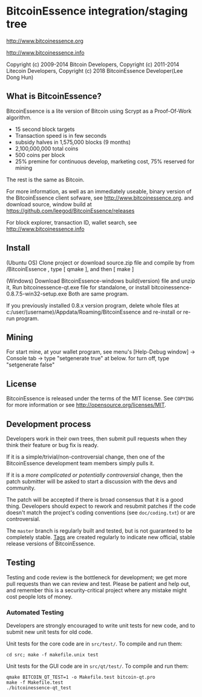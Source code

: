BitcoinEssence integration/staging tree
================================

http://www.bitcoinessence.org

http://www.bitcoinessence.info

Copyright (c) 2009-2014 Bitcoin Developers, Copyright (c) 2011-2014 Litecoin Developers, Copyright (c) 2018 BitcoinEssence Developer(Lee Dong Hun)

What is BitcoinEssence?
----------------

BitcoinEssence is a lite version of Bitcoin using Scrypt as a Proof-Of-Work algorithm.
 - 15 second block targets 
 - Transaction speed is in few seconds
 - subsidy halves in 1,575,000 blocks (9 months)
 - 2,100,000,000 total coins
 - 500 coins per block 
 - 25% premine for continuous develop, marketing cost, 75% reserved for mining
 
 
The rest is the same as Bitcoin.  

For more information, as well as an immediately useable, binary version of
the BitcoinEssence client sofware, see http://www.bitcoinessence.org.
and download source, window build at https://github.com/leegod/BitcoinEssence/releases


For block explorer, transaction ID, wallet search, see http://www.bitcoinessence.info 

Install
-------
(Ubuntu OS)
Clone project or download source.zip file and compile by from /BitcoinEssence , type [ qmake ], and then [ make ]
 
(Windows)
Download BitcoinEssence-windows build(version) file and unzip it, 
Run bitcoinessence-qt.exe file for standalone, or install bitcoinessence-0.8.7.5-win32-setup.exe
Both are same program.

If you previously installed 0.8.x version program, delete whole files at c:/user/(username)/Appdata/Roaming/BitcoinEssence
and re-install or re-run program. 


Mining
-------
For start mine, at your wallet program, see menu's [Help-Debug window] -> Console tab -> type "setgenerate true" at below.
for turn off, type "setgenerate false"

 
License
-------

BitcoinEssence is released under the terms of the MIT license. See `COPYING` for more
information or see http://opensource.org/licenses/MIT.

Development process
-------------------

Developers work in their own trees, then submit pull requests when they think
their feature or bug fix is ready.

If it is a simple/trivial/non-controversial change, then one of the BitcoinEssence
development team members simply pulls it.

If it is a *more complicated or potentially controversial* change, then the patch
submitter will be asked to start a discussion with the devs and community.

The patch will be accepted if there is broad consensus that it is a good thing.
Developers should expect to rework and resubmit patches if the code doesn't
match the project's coding conventions (see `doc/coding.txt`) or are
controversial.

The `master` branch is regularly built and tested, but is not guaranteed to be
completely stable. [Tags](https://github.com/bitcoinessence-project/bitcoinessence/tags) are created
regularly to indicate new official, stable release versions of BitcoinEssence.

Testing
-------

Testing and code review is the bottleneck for development; we get more pull
requests than we can review and test. Please be patient and help out, and
remember this is a security-critical project where any mistake might cost people
lots of money.

### Automated Testing

Developers are strongly encouraged to write unit tests for new code, and to
submit new unit tests for old code.

Unit tests for the core code are in `src/test/`. To compile and run them:

    cd src; make -f makefile.unix test

Unit tests for the GUI code are in `src/qt/test/`. To compile and run them:

    qmake BITCOIN_QT_TEST=1 -o Makefile.test bitcoin-qt.pro
    make -f Makefile.test
    ./bitcoinessence-qt_test

